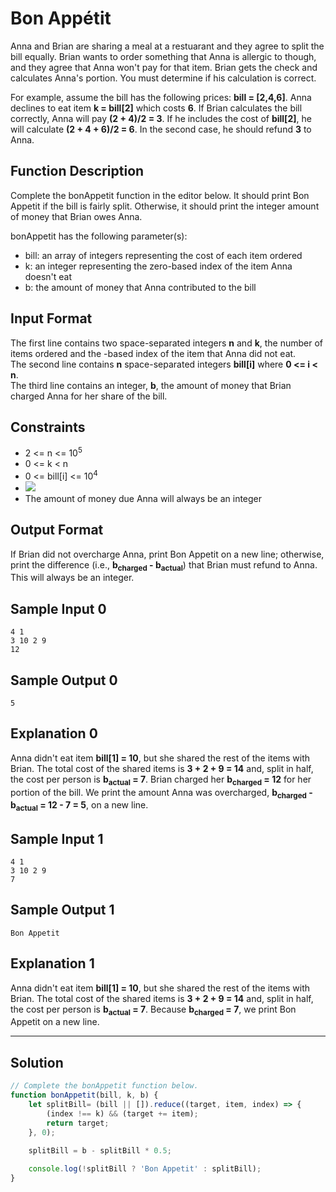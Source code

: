 # Bon Appétit

Anna and Brian are sharing a meal at a restuarant and they agree to split the bill equally. Brian wants to order something that Anna is allergic to though, and they agree that Anna won't pay for that item. Brian gets the check and calculates Anna's portion. You must determine if his calculation is correct.

For example, assume the bill has the following prices: **bill = [2,4,6]**. Anna declines to eat item **k = bill[2]** which costs **6**. If Brian calculates the bill correctly, Anna will pay **(2 + 4)/2 = 3**. If he includes the cost of **bill[2]**, he will calculate **(2 + 4 + 6)/2 = 6**. In the second case, he should refund **3** to Anna.

## Function Description

Complete the bonAppetit function in the editor below. It should print Bon Appetit if the bill is fairly split. Otherwise, it should print the integer amount of money that Brian owes Anna.

bonAppetit has the following parameter(s):

- bill: an array of integers representing the cost of each item ordered
- k: an integer representing the zero-based index of the item Anna doesn't eat
- b: the amount of money that Anna contributed to the bill

## Input Format

The first line contains two space-separated integers **n** and **k**, the number of items ordered and the -based index of the item that Anna did not eat. <br/>
The second line contains **n** space-separated integers **bill[i]** where **0 <= i < n**. <br/>
The third line contains an integer, **b**, the amount of money that Brian charged Anna for her share of the bill.

## Constraints 

- 2 <= n <= 10<sup>5</sup>
- 0 <= k < n
- 0 <= bill[i] <= 10<sup>4</sup>
- ![](https://latex.codecogs.com/gif.latex?0&space;\leq&space;b&space;\leq&space;\sum_{i=0}^{n-1}bill[i])
- The amount of money due Anna will always be an integer

## Output Format

If Brian did not overcharge Anna, print Bon Appetit on a new line; otherwise, print the difference (i.e., **b<sub>charged</sub> - b<sub>actual</sub>**) that Brian must refund to Anna. This will always be an integer.

## Sample Input 0

```
4 1
3 10 2 9
12
```

## Sample Output 0

```
5
```

## Explanation 0
   
Anna didn't eat item **bill[1] = 10**, but she shared the rest of the items with Brian. The total cost of the shared items is **3 + 2 + 9 = 14** and, split in half, the cost per person is **b<sub>actual</sub> = 7**. Brian charged her **b<sub>charged</sub> = 12** for her portion of the bill. We print the amount Anna was overcharged, **b<sub>charged</sub> - b<sub>actual</sub> = 12 - 7 = 5**, on a new line.

## Sample Input 1

```
4 1
3 10 2 9
7
```

## Sample Output 1

```
Bon Appetit
```

## Explanation 1
   
Anna didn't eat item **bill[1] = 10**, but she shared the rest of the items with Brian. The total cost of the shared items is **3 + 2 + 9 = 14** and, split in half, the cost per person is **b<sub>actual</sub> = 7**. Because **b<sub>charged</sub> = 7**, we print Bon Appetit on a new line.

---

## Solution

```javascript
// Complete the bonAppetit function below.
function bonAppetit(bill, k, b) {
    let splitBill= (bill || []).reduce((target, item, index) => {
        (index !== k) && (target += item);
        return target;
    }, 0);
    
    splitBill = b - splitBill * 0.5;

    console.log(!splitBill ? 'Bon Appetit' : splitBill);
}
```
